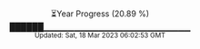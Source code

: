 <p align="center">
⏳Year Progress (20.89 %) <br>
██████▁▁▁▁▁▁▁▁▁▁▁▁▁▁▁▁▁▁▁▁▁▁▁▁ <br>
<sub>Updated: Sat, 18 Mar 2023 06:02:53 GMT</sub>
</p>

